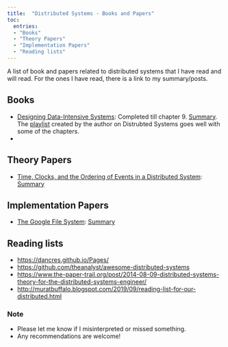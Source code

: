 ```yaml
---
title:  "Distributed Systems - Books and Papers"
toc:
  entries:
  - "Books"
  - "Theory Papers"
  - "Implementation Papers"
  - "Reading lists"
---
```


A list of book and papers related to distributed systems that I have read and will read. For the ones I have read, there is a link to my summary/posts.

## Books
- [Designing Data-Intensive Systems](https://dataintensive.net/): Completed till chapter 9. [Summary](https://docs.google.com/document/d/1DaGOf5eeO1PMtaKRk3DrcxCTqI_IgV_uY27o-fyI6MA/edit?usp=sharing). The [playlist](https://www.youtube.com/watch?v=UEAMfLPZZhE&list=PLeKd45zvjcDFUEv_ohr_HdUFe97RItdiB) created by the author on Distrubted Systems goes well with some of the chapters.
- 

## Theory Papers
- [Time, Clocks, and the Ordering of Events in a Distributed System](https://amturing.acm.org/p558-lamport.pdf): [Summary](https://docs.google.com/document/d/13tG5ASTSwJ2Ds5BveZZ0SUfJo9RSn_C2czyk3NZ1YdE/edit?usp=sharing#heading=h.g9yayol6sl4p)


## Implementation Papers
- [The Google File System](http://static.googleusercontent.com/media/research.google.com/en/us/archive/gfs-sosp2003.pdf): [Summary](/2020/12/gfs.html)


## Reading lists
- https://dancres.github.io/Pages/
- https://github.com/theanalyst/awesome-distributed-systems
- https://www.the-paper-trail.org/post/2014-08-09-distributed-systems-theory-for-the-distributed-systems-engineer/
- http://muratbuffalo.blogspot.com/2019/09/reading-list-for-our-distributed.html


### Note

- Please let me know if I misinterpreted or missed something.
- Any recommendations are welcome!

